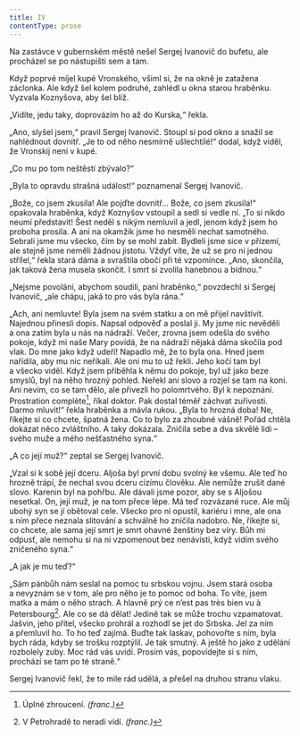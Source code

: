 ```yaml
---
title: IV
contentType: prose
---
```


<section>

Na zastávce v gubernském městě nešel Sergej Ivanovič do bufetu, ale procházel se po nástupišti sem a tam.

Když poprvé míjel kupé Vronského, všiml si, že na okně je zatažena záclonka. Ale když šel kolem podruhé, zahlédl u okna starou hraběnku. Vyzvala Koznyšova, aby šel blíž.

„Vidíte, jedu taky, doprovázím ho až do Kurska,“ řekla.

„Ano, slyšel jsem,“ pravil Sergej Ivanovič. Stoupl si pod okno a snažil se nahlédnout dovnitř. „Je to od něho nesmírně ušlechtilé!“ dodal, když viděl, že Vronskij není v kupé.

„Co mu po tom neštěstí zbývalo?“

„Byla to opravdu strašná událost!“ poznamenal Sergej Ivanovič.

„Bože, co jsem zkusila! Ale pojďte dovnitř… Bože, co jsem zkusila!“ opakovala hraběnka, když Koznyšov vstoupil a sedl si vedle ní. „To si nikdo neumí představit! Šest neděl s nikým nemluvil a jedl, jenom když jsem ho proboha prosila. A ani na okamžik jsme ho nesměli nechat samotného. Sebrali jsme mu všecko, čím by se mohl zabít. Bydleli jsme sice v přízemí, ale stejně jsme neměli žádnou jistotu. Vždyť víte, že už se pro ni jednou střílel,“ řekla stará dáma a svraštila obočí při té vzpomínce. „Ano, skončila, jak taková žena musela skončit. I smrt si zvolila hanebnou a bídnou.“

„Nejsme povoláni, abychom soudili, paní hraběnko,“ povzdechl si Sergej Ivanovič, „ale chápu, jaká to pro vás byla rána.“

„Ach, ani nemluvte! Byla jsem na svém statku a on mě přijel navštívit. Najednou přinesli dopis. Napsal odpověď a poslal ji. My jsme nic nevěděli a ona zatím byla u nás na nádraží. Večer, zrovna jsem odešla do svého pokoje, když mi naše Mary povídá, že na nádraží nějaká dáma skočila pod vlak. Do mne jako když udeří! Napadlo mě, že to byla ona. Hned jsem nařídila, aby mu nic neříkali. Ale oni mu to už řekli. Jeho kočí tam byl a všecko viděl. Když jsem přiběhla k němu do pokoje, byl už jako beze smyslů, byl na něho hrozný pohled. Neřekl ani slovo a rozjel se tam na koni. Ani nevím, co se tam dělo, ale přivezli ho polomrtvého. Byl k nepoznání. Prostration complète[^62], říkal doktor. Pak dostal téměř záchvat zuřivosti. Darmo mluvit!“ řekla hraběnka a mávla rukou. „Byla to hrozná doba! Ne, říkejte si co chcete, špatná žena. Co to bylo za zhoubné vášně! Pořád chtěla dokázat něco zvláštního. A taky dokázala. Zničila sebe a dva skvělé lidi – svého muže a mého nešťastného syna.“

„A co její muž?“ zeptal se Sergej Ivanovič.

„Vzal si k sobě její dceru. Aljoša byl první dobu svolný ke všemu. Ale teď ho hrozně trápí, že nechal svou dceru cizímu člověku. Ale nemůže zrušit dané slovo. Karenin byl na pohřbu. Ale dávali jsme pozor, aby se s Aljošou nesetkal. On, její muž, je na tom přece lépe. Má teď rozvázané ruce. Ale můj ubohý syn se jí obětoval cele. Všecko pro ni opustil, kariéru i mne, ale ona s ním přece neznala slitování a schválně ho zničila nadobro. Ne, říkejte si, co chcete, ale sama její smrt je smrt ohavné ženštiny bez víry. Bůh mi odpusť, ale nemohu si na ni vzpomenout bez nenávisti, když vidím svého zničeného syna.“

„A jak je mu teď?“

„Sám pánbůh nám seslal na pomoc tu srbskou vojnu. Jsem stará osoba a nevyznám se v tom, ale pro něho je to pomoc od boha. To víte, jsem matka a mám o něho strach. A hlavně prý ce n’est pas très bien vu à Petersbourg[^63]. Ale co se dá dělat! Jedině tak se může trochu vzpamatovat. Jašvin, jeho přítel, všecko prohrál a rozhodl se jet do Srbska. Jel za ním a přemluvil ho. To ho teď zajímá. Buďte tak laskav, pohovořte s ním, byla bych ráda, kdyby se trošku rozptýlil. Je tak smutný. A ještě ho jako z udělání rozbolely zuby. Moc rád vás uvidí. Prosím vás, popovídejte si s ním, prochází se tam po té straně.“

Sergej Ivanovič řekl, že to mile rád udělá, a přešel na druhou stranu vlaku.

</section>

<section>

[^62]: Úplné zhroucení. _(franc.)_

[^63]: V Petrohradě to neradi vidí. _(franc.)_

</section>
